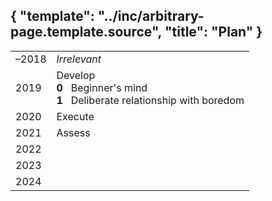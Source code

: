 {
    "template": "../inc/arbitrary-page.template.source",
    "title": "Plan"
}
---

<table class="plan">
<tr><td class="year"> &ndash;2018 </td><td class="plan"> <em>Irrelevant</em> </td></tr>
<tr><td class="year">        2019 </td><td class="plan"> Develop                                      <br/>
                                                         <strong>0</strong> &nbsp; Beginner's mind    <br/>
							 <strong>1</strong> &nbsp; Deliberate relationship with boredom </td> </tr>
<tr><td class="year">        2020 </td><td class="plan"> Execute </td></tr>
<tr><td class="year">        2021 </td><td class="plan"> Assess  </td></tr>
<tr><td class="year">        2022 </td><td class="plan">         </td></tr>
<tr><td class="year">        2023 </td><td class="plan">         </td></tr>
<tr><td class="year">        2024 </td><td class="plan">         </td></tr>
</table>
